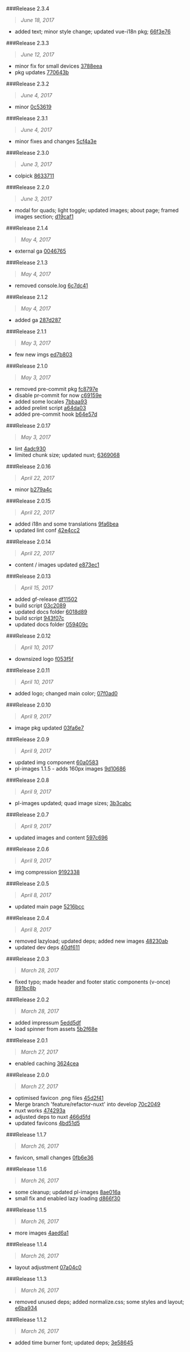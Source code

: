 

###Release 2.3.4
>*June 18, 2017*

 * added text; minor style change; updated vue-i18n pkg; [66f3e76](https://github.com/bear2s/photoleuchten/commits/66f3e767324ee8f10500b16530a7e456d004d150)



###Release 2.3.3
>*June 12, 2017*

 * minor fix for small devices [3788eea](https://github.com/bear2s/photoleuchten/commits/3788eeadfe9c44931edabf7b566b2c5be3010706)
 * pkg updates [770643b](https://github.com/bear2s/photoleuchten/commits/770643bacf9f5f9e9b1d4fbba8a371dd0409b747)



###Release 2.3.2
>*June 4, 2017*

 * minor [0c53619](https://github.com/bear2s/photoleuchten/commits/0c53619b13899f2ee39229adbb23f9ac028bb994)



###Release 2.3.1
>*June 4, 2017*

 * minor fixes and changes [5cf4a3e](https://github.com/bear2s/photoleuchten/commits/5cf4a3efc290815db822e0462ba7df92fd79ac9b)



###Release 2.3.0
>*June 3, 2017*

 * colpick [8633711](https://github.com/bear2s/photoleuchten/commits/8633711f3ce08fc68fb13d37f98f22b2aae2447b)



###Release 2.2.0
>*June 3, 2017*

 * modal for quads; light toggle; updated images; about page; framed images section; [d19caf1](https://github.com/bear2s/photoleuchten/commits/d19caf14a350501dbfaa2b0e5c1d963c4780d461)



###Release 2.1.4
>*May 4, 2017*

 * external ga [0046765](https://github.com/bear2s/photoleuchten/commits/0046765b69ccef70f63e71eebac767ed07f3c3be)



###Release 2.1.3
>*May 4, 2017*

 * removed console.log [6c7dc41](https://github.com/bear2s/photoleuchten/commits/6c7dc41f020527390fd830f3bfc297fac585b477)



###Release 2.1.2
>*May 4, 2017*

 * added ga [287d287](https://github.com/bear2s/photoleuchten/commits/287d2870822221e1167abc615e7087be9d9bd844)



###Release 2.1.1
>*May 3, 2017*

 * few new imgs [ed7b803](https://github.com/bear2s/photoleuchten/commits/ed7b80395291a230bfeed9821ee28b6be99a38c7)



###Release 2.1.0
>*May 3, 2017*

 * removed pre-commit pkg [fc8797e](https://github.com/bear2s/photoleuchten/commits/fc8797e07708c61149ce1acde47d83b25611e5fa)
 * disable pr-commit for now [c69159e](https://github.com/bear2s/photoleuchten/commits/c69159e11b4c2128d9a10bc5dec9ad96ddecde72)
 * added some locales [7bbaa93](https://github.com/bear2s/photoleuchten/commits/7bbaa932d8b64da226c03f1cebf4ad9684f1feb7)
 * added prelint script [a64da03](https://github.com/bear2s/photoleuchten/commits/a64da03071c5e115f2d014b145ba5f472a860c77)
 * added pre-commit hook [b64e57d](https://github.com/bear2s/photoleuchten/commits/b64e57dea6ff4536c3a94543e97a23fa2ab58a92)



###Release 2.0.17
>*May 3, 2017*

 * lint [4adc930](https://github.com/bear2s/photoleuchten/commits/4adc93065956943cfd3a67d79c34d47db9d79ada)
 * limited chunk size; updated nuxt; [6369068](https://github.com/bear2s/photoleuchten/commits/636906834321e5e2fff8af8a3a7f4d466340ac86)



###Release 2.0.16
>*April 22, 2017*

 * minor [b279a4c](https://github.com/bear2s/photoleuchten/commits/b279a4c7882974da8cac3dc4ea6b498c4378c862)



###Release 2.0.15
>*April 22, 2017*

 * added i18n and some translations [9fa6bea](https://github.com/bear2s/photoleuchten/commits/9fa6bea8c50975507f46aaec1f8093425584393a)
 * updated lint conf [42e4cc2](https://github.com/bear2s/photoleuchten/commits/42e4cc2026b26712ef65b8b367ca9b199b8a6db9)



###Release 2.0.14
>*April 22, 2017*

 * content / images updated [e873ec1](https://github.com/bear2s/photoleuchten/commits/e873ec14ba6176a6fe73f45e8c1a1950f22cfb98)



###Release 2.0.13
>*April 15, 2017*

 * added gf-release [df11502](https://github.com/bear2s/photoleuchten/commits/df115029994cc8b781e76d151731479fecfafd6d)
 * build script [03c2089](https://github.com/bear2s/photoleuchten/commits/03c208986988b1de49ef86db412679eec8012c5f)
 * updated docs folder [6018d89](https://github.com/bear2s/photoleuchten/commits/6018d89bf831db64cfc1b5dc481d7f1a2fe0d675)
 * build script [943f07c](https://github.com/bear2s/photoleuchten/commits/943f07cefcc7f0099d473e8f9d3881100c9b45b4)
 * updated docs folder [059409c](https://github.com/bear2s/photoleuchten/commits/059409cc313caa1a999da375e73e1f1ee1590ee8)



###Release 2.0.12
>*April 10, 2017*

 * downsized logo [f053f5f](https://github.com/bear2s/photoleuchten/commits/f053f5f92f847c142149b754fe4e038a2a74df72)



###Release 2.0.11
>*April 10, 2017*

 * added logo; changed main color; [07f0ad0](https://github.com/bear2s/photoleuchten/commits/07f0ad023af2703c56dbdba099a11ec2cb64d9c6)



###Release 2.0.10
>*April 9, 2017*

 * image pkg updated [03fa6e7](https://github.com/bear2s/photoleuchten/commits/03fa6e79793aba4410c252702ba6216a49c983c7)



###Release 2.0.9
>*April 9, 2017*

 * updated img component [60a0583](https://github.com/bear2s/photoleuchten/commits/60a0583a0a79be02cb87d837bd00c8b89aa576c4)
 * pl-images 1.1.5 - adds 160px images [9d10686](https://github.com/bear2s/photoleuchten/commits/9d10686c4137f0bc64de4ed9d49eb8e4e88932f3)



###Release 2.0.8
>*April 9, 2017*

 * pl-images updated; quad image sizes; [3b3cabc](https://github.com/bear2s/photoleuchten/commits/3b3cabcc4b67641a9a7d87d0900f814f926091da)



###Release 2.0.7
>*April 9, 2017*

 * updated images and content [597c696](https://github.com/bear2s/photoleuchten/commits/597c69667ebeb7dacbd334110f2167d03a7cb2b2)



###Release 2.0.6
>*April 9, 2017*

 * img compression [9192338](https://github.com/bear2s/photoleuchten/commits/9192338df49f754e002dd6fb4308a77bbdc4cc6d)



###Release 2.0.5
>*April 8, 2017*

 * updated main page [5216bcc](https://github.com/bear2s/photoleuchten/commits/5216bcc88e0955cf34be839136839a6b6212496f)



###Release 2.0.4
>*April 8, 2017*

 * removed lazyload; updated deps; added new images [48230ab](https://github.com/bear2s/photoleuchten/commits/48230ab46a32a279e91399a22092d1225ca8213c)
 * updated dev deps [40df611](https://github.com/bear2s/photoleuchten/commits/40df611941b7e0e448bb9904f7fa266f62e89d28)



###Release 2.0.3
>*March 28, 2017*

 * fixed typo; made header and footer static components (v-once) [891bc8b](https://github.com/bear2s/photoleuchten/commits/891bc8b278d03395660bfca9807332ebe38036f7)



###Release 2.0.2
>*March 28, 2017*

 * added impressum [5edd5df](https://github.com/bear2s/photoleuchten/commits/5edd5df158bbaeaf6a38e3e1486004ea3b9d8b43)
 * load spinner from assets [5b2f68e](https://github.com/bear2s/photoleuchten/commits/5b2f68e9c1ad5d4f9d2aeb052ed2e537d81d513a)



###Release 2.0.1
>*March 27, 2017*

 * enabled caching [3624cea](https://github.com/bear2s/photoleuchten/commits/3624cea9751eef27d38c9d3cc0c6ba08c35434e8)



###Release 2.0.0
>*March 27, 2017*

 * optimised favicon .png files [45d2f41](https://github.com/bear2s/photoleuchten/commits/45d2f4141602cc3e250b1cba5f71e6da720f2466)
 * Merge branch 'feature/refactor-nuxt' into develop [70c2049](https://github.com/bear2s/photoleuchten/commits/70c2049b1f860ee591398de3f59ccb9031c6e1e3)
 * nuxt works [474293a](https://github.com/bear2s/photoleuchten/commits/474293a0ba25fda75c112702a3e395b9305e0637)
 * adjusted deps to nuxt [466d5fd](https://github.com/bear2s/photoleuchten/commits/466d5fdedc98e3d62897668574a5407587fbad15)
 * updated favicons [4bd51d5](https://github.com/bear2s/photoleuchten/commits/4bd51d58e31db0e97e207129d651912b5f95155c)



###Release 1.1.7
>*March 26, 2017*

 * favicon, small changes [0fb6e36](https://github.com/bear2s/photoleuchten/commits/0fb6e369bd16cc3d0e9747da78b2718b56ed67e3)



###Release 1.1.6
>*March 26, 2017*

 * some cleanup; updated pl-images [8ae016a](https://github.com/bear2s/photoleuchten/commits/8ae016a5c35a9036e194b78ade81cce7c854c987)
 * small fix and enabled lazy loading [d866f30](https://github.com/bear2s/photoleuchten/commits/d866f30ba277c0e186d5ec45333740cf6c07c726)



###Release 1.1.5
>*March 26, 2017*

 * more images [4aed6a1](https://github.com/bear2s/photoleuchten/commits/4aed6a1fc8e038d373ae60c8bfd0d5d2cae004da)



###Release 1.1.4
>*March 26, 2017*

 * layout adjustment [07a04c0](https://github.com/bear2s/photoleuchten/commits/07a04c0e4046dce919600ef8410928e4a90476e4)



###Release 1.1.3
>*March 26, 2017*

 * removed unused deps; added normalize.css; some styles and layout; [e6ba934](https://github.com/bear2s/photoleuchten/commits/e6ba9341569b0d0c629b8b7fe69c4d2657d46cad)



###Release 1.1.2
>*March 26, 2017*

 * added time burner font; updated deps; [3e58645](https://github.com/bear2s/photoleuchten/commits/3e58645a10610119bdec3983516c097d506e29ce)
